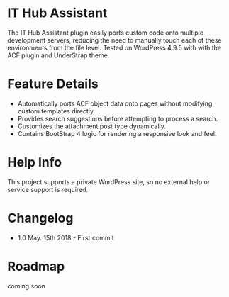 # IT Hub Assistant
The IT Hub Assistant plugin easily ports custom code onto multiple development servers, reducing the need to manually touch each of these environments from the file level.  Tested on WordPress 4.9.5 with with the ACF plugin and UnderStrap theme.

# Feature Details
* Automatically ports ACF object data onto pages without modifying custom templates directly.
* Provides search suggestions before attempting to process a search.
* Customizes the attachment post type dynamically.
* Contains BootStrap 4 logic for rendering a responsive look and feel.

# Help Info
This project supports a private WordPress site, so no external help or service support is required.

# Changelog
* 1.0 May. 15th 2018 - First commit

# Roadmap
coming soon
